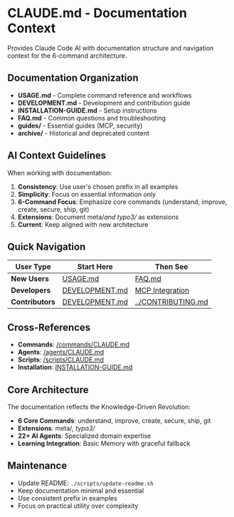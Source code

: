 # CLAUDE.md - Documentation Context

Provides Claude Code AI with documentation structure and navigation context for the 6-command architecture.

## Documentation Organization

- **USAGE.md** - Complete command reference and workflows
- **DEVELOPMENT.md** - Development and contribution guide
- **INSTALLATION-GUIDE.md** - Setup instructions
- **FAQ.md** - Common questions and troubleshooting
- **guides/** - Essential guides (MCP, security)
- **archive/** - Historical and deprecated content

## AI Context Guidelines

When working with documentation:

1. **Consistency**: Use user's chosen prefix in all examples
2. **Simplicity**: Focus on essential information only
3. **6-Command Focus**: Emphasize core commands (understand, improve, create, secure, ship, git)
4. **Extensions**: Document meta/*and typo3/* as extensions
5. **Current**: Keep aligned with new architecture

## Quick Navigation

| User Type | Start Here | Then See |
|-----------|------------|----------|
| **New Users** | [USAGE.md](USAGE.md) | [FAQ.md](FAQ.md) |
| **Developers** | [DEVELOPMENT.md](DEVELOPMENT.md) | [MCP Integration](guides/MCP-INTEGRATION.md) |
| **Contributors** | [DEVELOPMENT.md](DEVELOPMENT.md) | [../CONTRIBUTING.md](../CONTRIBUTING.md) |

## Cross-References

- **Commands**: [/commands/CLAUDE.md](../commands/CLAUDE.md)
- **Agents**: [/agents/CLAUDE.md](../agents/CLAUDE.md)
- **Scripts**: [/scripts/CLAUDE.md](../scripts/CLAUDE.md)
- **Installation**: [INSTALLATION-GUIDE.md](INSTALLATION-GUIDE.md)

## Core Architecture

The documentation reflects the Knowledge-Driven Revolution:

- **6 Core Commands**: understand, improve, create, secure, ship, git
- **Extensions**: meta/*, typo3/*
- **22+ AI Agents**: Specialized domain expertise
- **Learning Integration**: Basic Memory with graceful fallback

## Maintenance

- Update README: `./scripts/update-readme.sh`
- Keep documentation minimal and essential
- Use consistent prefix in examples
- Focus on practical utility over complexity
